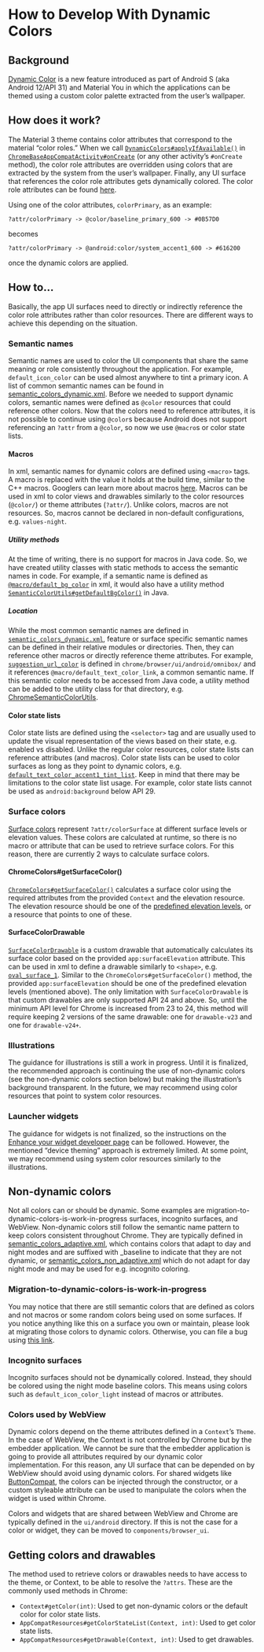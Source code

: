 # How to Develop With Dynamic Colors

## Background

[Dynamic Color](https://m3.material.io/styles/color/dynamic-color) is a new feature introduced as part of Android S (aka Android 12/API 31) and Material You in which the applications can be themed using a custom color palette extracted from the user’s wallpaper.

## How does it work?

The Material 3 theme contains color attributes that correspond to the material “color roles.” When we call [`DynamicColors#applyIfAvailable()`](https://github.com/material-components/material-components-android/blob/b70bbc2942bdbd1ea763e72a6b1e561e4813f10c/lib/java/com/google/android/material/color/DynamicColors.java#L211) in [`ChromeBaseAppCompatActivity#onCreate`](https://source.chromium.org/chromium/chromium/src/+/main:chrome/android/java/src/org/chromium/chrome/browser/ChromeBaseAppCompatActivity.java;drc=4d2b5adb556128aab9313fc3851f192c254e09cb;l=218) (or any other activity’s `#onCreate` method), the color role attributes are overridden using colors that are extracted by the system from the user’s wallpaper. Finally, any UI surface that references the color role attributes gets dynamically colored. The color role attributes can be found [here](https://m3.material.io/libraries/mdc-android/color-theming).

Using one of the color attributes, `colorPrimary`, as an example:
```
?attr/colorPrimary -> @color/baseline_primary_600 -> #0B57D0
```
becomes
```
?attr/colorPrimary -> @android:color/system_accent1_600 -> #616200
```
once the dynamic colors are applied.


## How to…

Basically, the app UI surfaces need to directly or indirectly reference the color role attributes rather than color resources. There are different ways to achieve this depending on the situation.


### Semantic names

Semantic names are used to color the UI components that share the same meaning or role consistently throughout the application. For example, `default_icon_color` can be used almost anywhere to tint a primary icon. A list of common semantic names can be found in [semantic_colors_dynamic.xml](https://source.chromium.org/chromium/chromium/src/+/main:components/browser_ui/styles/android/java/res/values/semantic_colors_dynamic.xml;drc=c83636b34a3e3751c28b3e43af616226f5ea111c). Before we needed to support dynamic colors, semantic names were defined as `@color` resources that could reference other colors. Now that the colors need to reference attributes, it is not possible to continue using `@color`s because Android does not support referencing an `?attr` from a `@color`, so now we use `@macro`s or color state lists.


#### Macros

In xml, semantic names for dynamic colors are defined using `<macro>` tags. A macro is replaced with the value it holds at the build time, similar to the C++ macros. Googlers can learn more about macros [here](http://go/aapt2-macro). Macros can be used in xml to color views and drawables similarly to the color resources (`@color/`) or theme attributes (`?attr/`). Unlike colors, macros are not resources. So, macros cannot be declared in non-default configurations, e.g. `values-night`.


##### Utility methods

At the time of writing, there is no support for macros in Java code. So, we have created utility classes with static methods to access the semantic names in code. For example, if a semantic name is defined as [`@macro/default_bg_color`](https://source.chromium.org/chromium/chromium/src/+/main:components/browser_ui/styles/android/java/res/values/semantic_colors_dynamic.xml;drc=efb53ff2cb5ea3db8643840d7a9bde4ecdab1741;l=7) in xml, it would also have a utility method [`SemanticColorUtils#getDefaultBgColor()`](https://source.chromium.org/chromium/chromium/src/+/main:components/browser_ui/styles/android/java/src/org/chromium/components/browser_ui/styles/SemanticColorUtils.java;drc=fefb943cdc56d80fda8a2e13fc9327e91567e5bc;l=45) in Java.


##### Location

While the most common semantic names are defined in [`semantic_colors_dynamic.xml`](https://source.chromium.org/chromium/chromium/src/+/main:components/browser_ui/styles/android/java/res/values/semantic_colors_dynamic.xml;drc=efb53ff2cb5ea3db8643840d7a9bde4ecdab1741), feature or surface specific semantic names can be defined in their relative modules or directories. Then, they can reference other macros or directly reference theme attributes. For example, [`suggestion_url_color`](https://source.chromium.org/chromium/chromium/src/+/main:chrome/browser/ui/android/omnibox/java/res/values/colors.xml;drc=efb53ff2cb5ea3db8643840d7a9bde4ecdab1741;l=10) is defined in `chrome/browser/ui/android/omnibox/` and it references `@macro/default_text_color_link`, a common semantic name. If this semantic color needs to be accessed from Java code, a utility method can be added to the utility class for that directory, e.g. [ChromeSemanticColorUtils](https://source.chromium.org/chromium/chromium/src/+/main:chrome/android/java/src/org/chromium/chrome/browser/ChromeSemanticColorUtils.java;drc=a7ae6c6cf46bfc855c55de34ce319c9b9cab10e9).


#### Color state lists

Color state lists are defined using the `<selector>` tag and are usually used to update the visual representation of the views based on their state, e.g. enabled vs disabled. Unlike the regular color resources, color state lists can reference attributes (and macros). Color state lists can be used to color surfaces as long as they point to dynamic colors, e.g. [`default_text_color_accent1_tint_list`](https://source.chromium.org/chromium/chromium/src/+/main:components/browser_ui/styles/android/java/res/color/default_text_color_accent1_tint_list.xml). Keep in mind that there may be limitations to the color state list usage. For example, color state lists cannot be used as `android:background` below API 29.


### Surface colors

[Surface colors](https://m3.material.io/styles/color/the-color-system/color-roles#c0cdc1ba-7e67-4d6a-b294-218f659ff648) represent `?attr/colorSurface` at different surface levels or elevation values. These colors are calculated at runtime, so there is no macro or attribute that can be used to retrieve surface colors. For this reason, there are currently 2 ways to calculate surface colors.


#### ChromeColors#getSurfaceColor()

[`ChromeColors#getSurfaceColor()`](https://source.chromium.org/chromium/chromium/src/+/main:components/browser_ui/styles/android/java/src/org/chromium/components/browser_ui/styles/ChromeColors.java;l=153;drc=8989e41e6a3db288b26ff624819d71193554b06a) calculates a surface color using the required attributes from the provided `Context` and the elevation resource. The elevation resource should be one of the [predefined elevation levels](https://source.chromium.org/chromium/chromium/src/+/main:ui/android/java/res/values/dimens.xml;drc=0836f570d8e966dc6836120efa7998ac87a5d99b;l=76), or a resource that points to one of these.


#### SurfaceColorDrawable

[`SurfaceColorDrawable`](https://source.chromium.org/chromium/chromium/src/+/main:components/browser_ui/widget/android/java/src/org/chromium/components/browser_ui/widget/SurfaceColorDrawable.java;drc=9636025627ac8986e82cfaeb5a633c2f7d53238f;l=41) is a custom drawable that automatically calculates its surface color based on the provided `app:surfaceElevation` attribute. This can be used in xml to define a drawable similarly to `<shape>`, e.g. [`oval_surface_1`](https://source.chromium.org/chromium/chromium/src/+/main:components/browser_ui/widget/android/java/res/drawable-v31/oval_surface_1.xml;drc=1eeb153bf06ca256b6a132d9e17fd6a83e702bc4). Similar to the `ChromeColors#getSurfaceColor()` method, the provided `app:surfaceElevation` should be one of the predefined elevation levels (mentioned above). The only limitation with `SurfaceColorDrawable` is that custom drawables are only supported API 24 and above. So, until the minimum API level for Chrome is increased from 23 to 24, this method will require keeping 2 versions of the same drawable: one for `drawable-v23` and one for `drawable-v24+`.


### Illustrations

The guidance for illustrations is still a work in progress. Until it is finalized, the recommended approach is continuing the use of non-dynamic colors (see the non-dynamic colors section below) but making the illustration’s background transparent. In the future, we may recommend using color resources that point to system color resources.


### Launcher widgets

The guidance for widgets is not finalized, so the instructions on the [Enhance your widget developer page](https://developer.android.com/guide/topics/appwidgets/enhance#dynamic-colors) can be followed. However, the mentioned “device theming” approach is extremely limited. At some point, we may recommend using system color resources similarly to the illustrations.


## Non-dynamic colors

Not all colors can or should be dynamic. Some examples are migration-to-dynamic-colors-is-work-in-progress surfaces, incognito surfaces, and WebView. Non-dynamic colors still follow the semantic name pattern to keep colors consistent throughout Chrome. They are typically defined in [semantic_colors_adaptive.xml](https://source.chromium.org/chromium/chromium/src/+/main:ui/android/java/res/values/semantic_colors_adaptive.xml;drc=0836f570d8e966dc6836120efa7998ac87a5d99b), which contains  colors that adapt to day and night modes and are suffixed with _baseline to indicate that they are not dynamic, or [semantic_colors_non_adaptive.xml](https://source.chromium.org/chromium/chromium/src/+/main:ui/android/java/res/values/semantic_colors_non_adaptive.xml;drc=0836f570d8e966dc6836120efa7998ac87a5d99b) which do not adapt for day night mode and may be used for e.g. incognito coloring.


### Migration-to-dynamic-colors-is-work-in-progress

You may notice that there are still semantic colors that are defined as colors and not macros or some random colors being used on some surfaces. If you notice anything like this on a surface you own or maintain, please look at migrating those colors to dynamic colors. Otherwise, you can file a bug using [this link](https://bugs.chromium.org/p/chromium/issues/entry?summary=Issue+Summary&comment=Application+Version+%28from+%22Chrome+Settings+%3E+About+Chrome%22%29%3A+%0DAndroid+Build+Number+%28from+%22Android+Settings+%3E+About+Phone%2FTablet%22%29%3A+%0DDevice%3A+%0D%0DSteps+to+reproduce%3A+%0D%0DObserved+behavior%3A+%0D%0DExpected+behavior%3A+%0D%0DFrequency%3A+%0D%3Cnumber+of+times+you+were+able+to+reproduce%3E+%0D%0DAdditional+comments%3A+%0D&labels=Restrict-View-Google%2COS-Android%2CPri-2%2CHotlist-MaterialNext&cc=skym%40chromium.org).


### Incognito surfaces

Incognito surfaces should not be dynamically colored. Instead, they should be colored using the night mode baseline colors. This means using colors such as `default_icon_color_light` instead of macros or attributes.


### Colors used by WebView

Dynamic colors depend on the theme attributes defined in a `Context`’s `Theme`. In the case of WebView, the Context is not controlled by Chrome but by the embedder application. We cannot be sure that the embedder application is going to provide all attributes required by our dynamic color implementation. For this reason, any UI surface that can be depended on by WebView should avoid using dynamic colors. For shared widgets like [ButtonCompat](https://source.chromium.org/chromium/chromium/src/+/main:ui/android/java/src/org/chromium/ui/widget/ButtonCompat.java;l=43), the colors can be injected through the constructor, or a custom styleable attribute can be used to manipulate the colors when the widget is used within Chrome.

Colors and widgets that are shared between WebView and Chrome are typically defined in the `ui/android` directory. If this is not the case for a color or widget, they can be moved to `components/browser_ui`.


## Getting colors and drawables

The method used to retrieve colors or drawables needs to have access to the theme, or Context, to be able to resolve the `?attrs`. These are the commonly used methods in Chrome:
* `Context#getColor(int)`: Used to get non-dynamic colors or the default color for color state lists.
* `AppCompatResources#getColorStateList(Context, int)`: Used to get color state lists.
* `AppCompatResources#getDrawable(Context, int)`: Used to get drawables.
